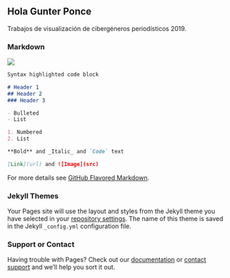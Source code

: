 ## Hola Gunter Ponce
Trabajos de visualización de cibergéneros periodísticos 2019.


### Markdown

<div class='tableauPlaceholder' id='viz1574028708588' style='position: relative'><noscript><a href='#'><img alt=' ' src='https:&#47;&#47;public.tableau.com&#47;static&#47;images&#47;Po&#47;Poblacionindigena_15740277053990&#47;Dashboard1&#47;1_rss.png' style='border: none' /></a></noscript><object class='tableauViz'  style='display:none;'><param name='host_url' value='https%3A%2F%2Fpublic.tableau.com%2F' /> <param name='embed_code_version' value='3' /> <param name='site_root' value='' /><param name='name' value='Poblacionindigena_15740277053990&#47;Dashboard1' /><param name='tabs' value='no' /><param name='toolbar' value='yes' /><param name='static_image' value='https:&#47;&#47;public.tableau.com&#47;static&#47;images&#47;Po&#47;Poblacionindigena_15740277053990&#47;Dashboard1&#47;1.png' /> <param name='animate_transition' value='yes' /><param name='display_static_image' value='yes' /><param name='display_spinner' value='yes' /><param name='display_overlay' value='yes' /><param name='display_count' value='yes' /><param name='filter' value='publish=yes' /></object></div>                <script type='text/javascript'>                    var divElement = document.getElementById('viz1574028708588');                    var vizElement = divElement.getElementsByTagName('object')[0];                    if ( divElement.offsetWidth > 800 ) { vizElement.style.minWidth='420px';vizElement.style.maxWidth='650px';vizElement.style.width='100%';vizElement.style.minHeight='587px';vizElement.style.maxHeight='887px';vizElement.style.height=(divElement.offsetWidth*0.75)+'px';} else if ( divElement.offsetWidth > 500 ) { vizElement.style.minWidth='420px';vizElement.style.maxWidth='650px';vizElement.style.width='100%';vizElement.style.minHeight='587px';vizElement.style.maxHeight='887px';vizElement.style.height=(divElement.offsetWidth*0.75)+'px';} else { vizElement.style.width='100%';vizElement.style.height='727px';}                     var scriptElement = document.createElement('script');                    scriptElement.src = 'https://public.tableau.com/javascripts/api/viz_v1.js';                    vizElement.parentNode.insertBefore(scriptElement, vizElement);                </script>

```markdown
Syntax highlighted code block

# Header 1
## Header 2
### Header 3

- Bulleted
- List

1. Numbered
2. List

**Bold** and _Italic_ and `Code` text

[Link](url) and ![Image](src)
```

For more details see [GitHub Flavored Markdown](https://guides.github.com/features/mastering-markdown/).

### Jekyll Themes

Your Pages site will use the layout and styles from the Jekyll theme you have selected in your [repository settings](https://github.com/gunterponce/UCasagrande_2019/settings). The name of this theme is saved in the Jekyll `_config.yml` configuration file.

### Support or Contact

Having trouble with Pages? Check out our [documentation](https://help.github.com/categories/github-pages-basics/) or [contact support](https://github.com/contact) and we’ll help you sort it out.
